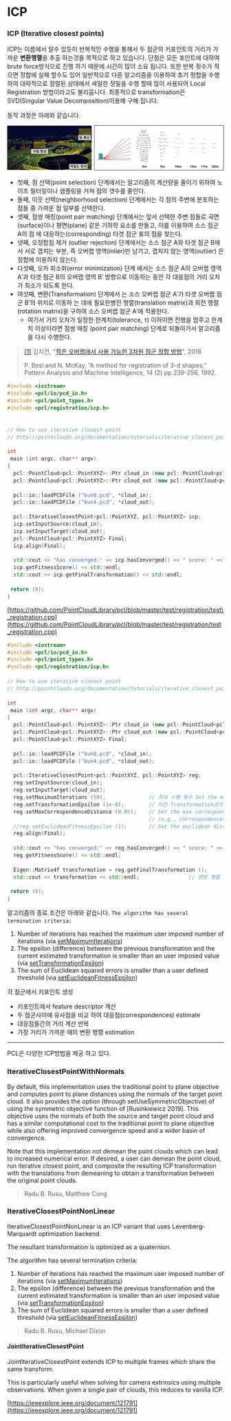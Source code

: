 # ICP

### ICP \(Iterative closest points\)

ICP는 이름에서 알수 있듯이 반복적인 수행을 통해서 두 점군의 키포인트의 거리가 가까운 **변환행렬**을 추출 하는것을 목적으로 하고 있습니다. 단점은 모든 포인트에 대하여 brute force방식으로 진행 하기 때문에 시간이 많이 소요 됩니다. 또한 반복 횟수가 적으면 정합에 실패 할수도 있어 일반적으로 다른 알고리즘을 이용하여 초기 정합을 수행 하여 대락적으로 정렬된 상태에서 세밀한 정밀을 수행 할때 많이 사용되어 Local Registration 방법이라고도 불리웁니다. 최종적으로 transformation은 SVD\(Singular Value Decomposition\)이용해 구해 집니다. 

동작 과정은 아래와 같습니다.

![](../../../.gitbook/assets/image%20%286%29.png)



* 첫째, 점 선택\(point selection\) 단계에서는 알고리즘의 계산량을 줄이기 위하여 노이즈 필터링이나 샘플링을 거쳐 점의 갯수를 줄인다.
* 둘째, 이웃 선택\(neighborhood selection\) 단계에서는 각 점의 주변에 분포하는 점들 중 가까운 점 일부를 선택한다.
* 셋째, 점쌍 매칭\(point pair matching\) 단계에서는 앞서 선택한 주변 점들로 곡면\(surface\)이나 평면\(plane\) 같은 기하학 요소를 만들고, 이를 이용하여 소스 점군 A의 점 에 대응하는\(corresponding\) 타갯 점군 표의 점을 찾는다.
* 넷째, 오정합점 제거 \(outlier rejection\) 단계에서는 소스 점군 A와 타겟 점군 B에서 서로 겹치는 부분, 즉 오버랩 영역\(inlier\)만 남기고, 겹치지 않는 영역\(outlier\) 은 정합에 이용하지 않는다.
* 다섯째, 오차 최소화\(error minimization\) 단계 에서는 소스 점군 A의 오버랩 영역 A′과 타겟 점군 B의 오버랩 영역 B′ 방향으로 이동하는 동안 각 대응점의 거리 오차가 최소가 되도록 한다.
* 여섯째, 변환\(Transformation\) 단계에서 는 소스 오버랩 점군 A′가 타갯 오버랩 점군 B′의 위치로 이동하 는 데에 필요한병진 행렬\(translation matrix\)과 회전 행렬\(rotation matrix\)을 구하여 소스 오버랩 점군 A′에 적용한다.
  * 여기서 거리 오차가 일정한 한계치\(tolerance, τ\) 이하이면 진행을 멈주고 한계치 이상이라면 점쌍 매칭 \(point pair matching\) 단계로 되돌아가서 알고리즘을 다시 수행한다.

> [\[1\]](https://github.com/adioshun/gitBook_Tutorial_PCL/blob/master/part-2/part02-chapter05) 김지건, "[적은 오버랩에서 사용 가능한 3차원 점군 정합 방법](http://journal.cg-korea.org/archive/view_article?pid=jkcgs-24-5-11)", 2018
>
> P. Besl and N. McKay, ”A method for registration of 3-d shapes,” Pattern Analysis and Machine Intelligence, 14 \(2\) pp.239-256, 1992.

```cpp
#include <iostream>
#include <pcl/io/pcd_io.h>
#include <pcl/point_types.h>
#include <pcl/registration/icp.h>


// How to use iterative closest point
// http://pointclouds.org/documentation/tutorials/iterative_closest_point.php#iterative-closest-point

int
 main (int argc, char** argv)
{
  pcl::PointCloud<pcl::PointXYZ>::Ptr cloud_in (new pcl::PointCloud<pcl::PointXYZ>);
  pcl::PointCloud<pcl::PointXYZ>::Ptr cloud_out (new pcl::PointCloud<pcl::PointXYZ>);

  pcl::io::loadPCDFile ("bun0.pcd", *cloud_in);
  pcl::io::loadPCDFile ("bun4.pcd", *cloud_out);

  pcl::IterativeClosestPoint<pcl::PointXYZ, pcl::PointXYZ> icp;
  icp.setInputSource(cloud_in);
  icp.setInputTarget(cloud_out); 
  pcl::PointCloud<pcl::PointXYZ> Final;   
  icp.align(Final);

  std::cout << "has converged:" << icp.hasConverged() << " score: " <<   // 정확히 정합되면 1(True)
  icp.getFitnessScore() << std::endl;
  std::cout << icp.getFinalTransformation() << std::endl;                // 변환 행렬 출력 

 return (0);
}

```



[https://github.com/PointCloudLibrary/pcl/blob/master/test/registration/test\_registration.cpp](https://github.com/PointCloudLibrary/pcl/blob/master/test/registration/test_registration.cpp)

```cpp
#include <iostream>
#include <pcl/io/pcd_io.h>
#include <pcl/point_types.h>
#include <pcl/registration/icp.h>

// How to use iterative closest point
// http://pointclouds.org/documentation/tutorials/iterative_closest_point.php#iterative-closest-point

int
 main (int argc, char** argv)
{
  pcl::PointCloud<pcl::PointXYZ>::Ptr cloud_in (new pcl::PointCloud<pcl::PointXYZ>);
  pcl::PointCloud<pcl::PointXYZ>::Ptr cloud_out (new pcl::PointCloud<pcl::PointXYZ>);
  pcl::PointCloud<pcl::PointXYZ> Final;   

  pcl::io::loadPCDFile ("bun0.pcd", *cloud_in);
  pcl::io::loadPCDFile ("bun4.pcd", *cloud_out);

  pcl::IterativeClosestPoint<pcl::PointXYZ, pcl::PointXYZ> reg;
  reg.setInputSource(cloud_in);
  reg.setInputTarget(cloud_out); 
  reg.setMaximumIterations (50);              // 최대 수행 횟수 Set the maximum number of iterations (criterion 1)
  reg.setTransformationEpsilon (1e-8);        // 이전 Transformation과의 최대 변화량 Set the transformation epsilon (criterion 2)
  reg.setMaxCorrespondenceDistance (0.05);    // Set the max correspondence distance to 5cm 
                                              // (e.g., correspondences with higher distances will be ignored)
  //reg.setEuclideanFitnessEpsilon (1);       // Set the euclidean distance difference epsilon (criterion 3)
  reg.align(Final);

  std::cout << "has converged:" << reg.hasConverged() << " score: " <<   // 정확히 정합되면 1(True)
  reg.getFitnessScore() << std::endl;
  
  Eigen::Matrix4f transformation = reg.getFinalTransformation ();
  std::cout << transformation << std::endl;                // 변환 행렬 출력 

 return (0);
}
```



알고리즘의 종료 조건은 아래와 같습니다. `The algorithm has several termination criteria:`

1. Number of iterations has reached the maximum user imposed number of iterations \(via [setMaximumIterations](http://docs.pointclouds.org/trunk/classpcl_1_1_registration.html#a3844d186f7a99d15464368e0f25635ed)\)
2. The epsilon \(difference\) between the previous transformation and the current estimated transformation is smaller than an user imposed value \(via [setTransformationEpsilon](http://docs.pointclouds.org/trunk/classpcl_1_1_registration.html#aec74ab878cca8d62fd1be9942685a8c1)\)
3. The sum of Euclidean squared errors is smaller than a user defined threshold \(via [setEuclideanFitnessEpsilon](http://docs.pointclouds.org/trunk/classpcl_1_1_registration.html#aeb0bb4577dbe144bd467d4a9632b84d8)\)



각 점군에서 키포인트 생성 

* 키포인트에서 feature descriptor 계산 
* 두 점군사이에 유사점을 비교 하여 대응점\(correspondences\) estimate
* 대응점들간의 거리 계산 반복 
* 가장 거리가 가까운 때의 변환 행렬 estimation 



--- 





PCL은 다양한 ICP방법을 제공 하고 있다.

### IterativeClosestPointWithNormals

By default, this implementation uses the traditional point to plane objective and computes point to plane distances using the normals of the target point cloud. It also provides the option \(through setUseSymmetricObjective\) of using the symmetric objective function of \[Rusinkiewicz 2019\]. This objective uses the normals of both the source and target point cloud and has a similar computational cost to the traditional point to plane objective while also offering improved convergence speed and a wider basin of convergence.

Note that this implementation not demean the point clouds which can lead to increased numerical error. If desired, a user can demean the point cloud, run iterative closest point, and composite the resulting ICP transformation with the translations from demeaning to obtain a transformation between the original point clouds.

> Radu B. Rusu, Matthew Cong

### IterativeClosestPointNonLinear 

IterativeClosestPointNonLinear is an ICP variant that uses Levenberg-Marquardt optimization backend.

The resultant transformation is optimized as a quaternion.

The algorithm has several termination criteria:

1. Number of iterations has reached the maximum user imposed number of iterations \(via [setMaximumIterations](http://docs.pointclouds.org/trunk/classpcl_1_1_registration.html#a3844d186f7a99d15464368e0f25635ed)\)
2. The epsilon \(difference\) between the previous transformation and the current estimated transformation is smaller than an user imposed value \(via [setTransformationEpsilon](http://docs.pointclouds.org/trunk/classpcl_1_1_registration.html#aec74ab878cca8d62fd1be9942685a8c1)\)
3. The sum of Euclidean squared errors is smaller than a user defined threshold \(via [setEuclideanFitnessEpsilon](http://docs.pointclouds.org/trunk/classpcl_1_1_registration.html#aeb0bb4577dbe144bd467d4a9632b84d8)\)

> Radu B. Rusu, Michael Dixon

#### JointIterativeClosestPoint

JointIterativeClosestPoint extends ICP to multiple frames which share the same transform.

This is particularly useful when solving for camera extrinsics using multiple observations. When given a single pair of clouds, this reduces to vanilla ICP.





[https://ieeexplore.ieee.org/document/121791](https://ieeexplore.ieee.org/document/121791)

